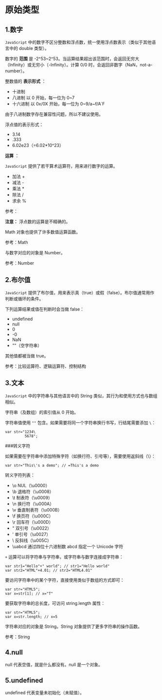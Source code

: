 原始类型
======

1.数字
------

`JavaScript` 中的数字不区分整数和浮点数，统一使用浮点数表示（类似于其他语言中的 double 类型）。

数字的 __范围__ 是 -2^53~2^53。当运算结果超出该范围时，会返回无穷大（Infinity）或无穷小（-Infinity）。计算 0/0 时，会返回非数字（NaN，not-a-number）。

整数值的 __表示形式__ ：

+ 十进制
+ 八进制 以 0 开始，每一位为 0~7
+ 十六进制 以 0x/0X 开始，每一位为 0~9/a~f/A`F

由于八进制数字存在兼容性问题，所以不建议使用。

浮点值的表示形式：

+ 3.14
+ .333
+ 6.02e23（=6.02*10^23）

__运算__ ：

`JavaScript` 提供了若干算术运算符，用来进行数字的运算。

+ 加法 +
+ 减法 -
+ 乘法 *
+ 除法 /
+ 求余 %

参考：

__注意：__ 浮点数的运算是不精确的。

Math 对象也提供了许多数值运算函数。

参考：Math

与数字对应的对象是 Number。

参考：Number

2.布尔值
-------

`JavaScript` 提供了布尔值，用来表示真（true）或假（false）。布尔值通常用作判断或循环的条件。

下列运算结果或值在判断时会当做 false：

+ undefined
+ null
+ 0
+ -0
+ NaN
+ ""（空字符串）

其他值都被当做 true。

参考：比较运算符、逻辑运算符、控制结构

3.文本
------

`JavaScript` 中的字符串与其他语言中的 String 类似，其行为和使用方式也与数组相似。

字符串（及数组）的索引值从 0 开始。

字符串值使用 `""` 包含。如果需要将同一个字符串换行书写，行结尾需要添加 `\`：

	var str="1234\
			 5678";

###转义字符

如果需要在字符串中添加特殊字符（如换行符、引号等），需要使用返斜线（\）：

	var str="This\'s a demo"; // =This's a demo

转义字符列表：

+ \o NUL（\u0000）
+ \b 退格符（\u0008）
+ \t 制表符（\u0009）
+ \n 换行符（\u000A）
+ \v 垂直制表符（\u000B）
+ \f 换页符（\u000C）
+ \r 回车符（\u000D）
+ \" 双引号（\u0022）
+ \' 单引号（\u0027）
+ \\ 反斜线（\u005C）
+ \uabcd 通过四位十六进制数 abcd 指定一个 Unicode 字符

`+` 运算可以将字符串与字符串，或字符串与数字连接成字符串：

	var str1="Hello"+" world"; // str1="Hello world"
	var str2="HTML"+4.01; // str2="HTML4.01"

要访问字符串中的某个字符，直接使用类似于数组的方式即可：

	var str="HTML5";
	var x=str[1]; // x="T"

要获取字符串的总长度，可访问 string.length 属性：

	var str="HTML5";
	var x=str.length; // x=5

字符串对应的对象是 String。String 对象提供了更多字符串的操作函数。

参考：String

4.null
------

null 代表空值，就是什么都没有。null 是一个对象。

5.undefined
-----------

undefined 代表变量未初始化（未赋值）。